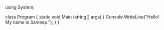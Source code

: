 using System;

class Program
{
    static void Main (string[] args)
    {
        Console.WriteLine("Hello! My name is Sameep.");
    }
}
